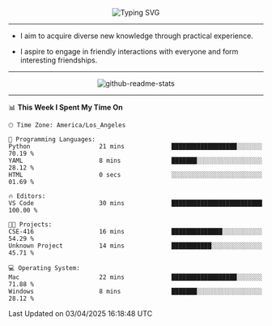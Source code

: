 <p align="center">
  <img src="https://readme-typing-svg.demolab.com?font=Fira+Code&weight=500&size=32&duration=2500&pause=1600&center=true&vCenter=true&random=false&width=1024&height=64&lines=Hi+there+%F0%9F%91%8B;I'm+delighted+you+could+make+it+here+%F0%9F%8E%89;I'm+Harry%2C+a+college+student+still+finding+my+way" alt="Typing SVG" />
</p>


---


- I aim to acquire diverse new knowledge through practical experience.

- I aspire to engage in friendly interactions with everyone and form interesting friendships.


---


<p align="center">
  <img src="https://github-readme-stats.vercel.app/api?username=Harry-Jing&show_icons=true" alt="github-readme-stats"/>
</p>


---

<!--START_SECTION:waka-->
📊 **This Week I Spent My Time On** 

```text
🕑︎ Time Zone: America/Los_Angeles

💬 Programming Languages: 
Python                   21 mins             ██████████████████░░░░░░░   70.19 % 
YAML                     8 mins              ███████░░░░░░░░░░░░░░░░░░   28.12 % 
HTML                     0 secs              ░░░░░░░░░░░░░░░░░░░░░░░░░   01.69 % 

🔥 Editors: 
VS Code                  30 mins             █████████████████████████   100.00 % 

🐱‍💻 Projects: 
CSE-416                  16 mins             ██████████████░░░░░░░░░░░   54.29 % 
Unknown Project          14 mins             ███████████░░░░░░░░░░░░░░   45.71 % 

💻 Operating System: 
Mac                      22 mins             ██████████████████░░░░░░░   71.88 % 
Windows                  8 mins              ███████░░░░░░░░░░░░░░░░░░   28.12 % 
```


 Last Updated on 03/04/2025 16:18:48 UTC
<!--END_SECTION:waka-->
